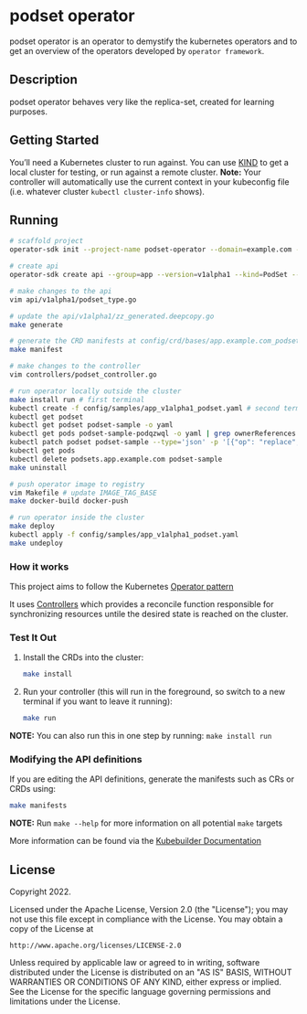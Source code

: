 # podset operator

podset operator is an operator to demystify the kubernetes operators and to get an overview of the operators developed by `operator framework`.

## Description

podset operator behaves very like the replica-set, created for learning purposes.

## Getting Started

You’ll need a Kubernetes cluster to run against. You can use [KIND](https://sigs.k8s.io/kind) to get a local cluster for testing, or run against a remote cluster.
**Note:** Your controller will automatically use the current context in your kubeconfig file (i.e. whatever cluster `kubectl cluster-info` shows).

## Running

``` bash
# scaffold project
operator-sdk init --project-name podset-operator --domain=example.com --repo=github.com/mohammadne/sandbox/podset-operator

# create api
operator-sdk create api --group=app --version=v1alpha1 --kind=PodSet --controller --resource

# make changes to the api
vim api/v1alpha1/podset_type.go

# update the api/v1alpha1/zz_generated.deepcopy.go
make generate

# generate the CRD manifests at config/crd/bases/app.example.com_podsets.yaml
make manifest

# make changes to the controller
vim controllers/podset_controller.go

# run operator locally outside the cluster
make install run # first terminal
kubectl create -f config/samples/app_v1alpha1_podset.yaml # second terminal
kubectl get podset
kubectl get podset podset-sample -o yaml
kubectl get pods podset-sample-podqzwql -o yaml | grep ownerReferences -A5
kubectl patch podset podset-sample --type='json' -p '[{"op": "replace", "path": "/spec/replicas", "value": 5}]'
kubectl get pods
kubectl delete podsets.app.example.com podset-sample
make uninstall

# push operator image to registry
vim Makefile # update IMAGE_TAG_BASE
make docker-build docker-push

# run operator inside the cluster
make deploy
kubectl apply -f config/samples/app_v1alpha1_podset.yaml
make undeploy

```

### How it works

This project aims to follow the Kubernetes [Operator pattern](https://kubernetes.io/docs/concepts/extend-kubernetes/operator/)

It uses [Controllers](https://kubernetes.io/docs/concepts/architecture/controller/)
which provides a reconcile function responsible for synchronizing resources untile the desired state is reached on the cluster.

### Test It Out

1. Install the CRDs into the cluster:

    ```sh
    make install
    ```

2. Run your controller (this will run in the foreground, so switch to a new terminal if you want to leave it running):

    ```sh
    make run
    ```

**NOTE:** You can also run this in one step by running: `make install run`

### Modifying the API definitions

If you are editing the API definitions, generate the manifests such as CRs or CRDs using:

```sh
make manifests
```

**NOTE:** Run `make --help` for more information on all potential `make` targets

More information can be found via the [Kubebuilder Documentation](https://book.kubebuilder.io/introduction.html)

## License

Copyright 2022.

Licensed under the Apache License, Version 2.0 (the "License");
you may not use this file except in compliance with the License.
You may obtain a copy of the License at

    http://www.apache.org/licenses/LICENSE-2.0

Unless required by applicable law or agreed to in writing, software
distributed under the License is distributed on an "AS IS" BASIS,
WITHOUT WARRANTIES OR CONDITIONS OF ANY KIND, either express or implied.
See the License for the specific language governing permissions and
limitations under the License.
